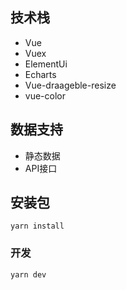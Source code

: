 

## 技术栈

+ Vue
+ Vuex
+ ElementUi
+ Echarts
+ Vue-draageble-resize
+ vue-color



## 数据支持

+ 静态数据
+ API接口



## 安装包

```
yarn install
```

### 开发

```
yarn dev
```
